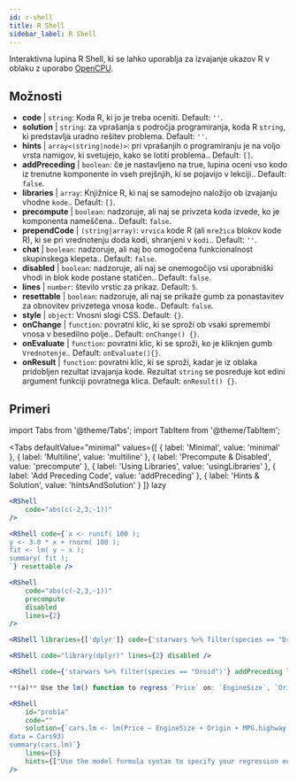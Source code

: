 ```yaml
---
id: r-shell
title: R Shell
sidebar_label: R Shell
---
```


Interaktivna lupina R Shell, ki se lahko uporablja za izvajanje ukazov R v oblaku z uporabo [OpenCPU](https://www.opencpu.org/).

## Možnosti

* __code__ | `string`: Koda R, ki jo je treba oceniti. Default: `''`.
* __solution__ | `string`: za vprašanja s področja programiranja, koda R `string`, ki predstavlja uradno rešitev problema. Default: `''`.
* __hints__ | `array<(string|node)>`: pri vprašanjih o programiranju je na voljo vrsta namigov, ki svetujejo, kako se lotiti problema.. Default: `[]`.
* __addPreceding__ | `boolean`: če je nastavljeno na true, lupina oceni vso kodo iz trenutne komponente in vseh prejšnjih, ki se pojavijo v lekciji.. Default: `false`.
* __libraries__ | `array`: Knjižnice R, ki naj se samodejno naložijo ob izvajanju vhodne `kode`.. Default: `[]`.
* __precompute__ | `boolean`: nadzoruje, ali naj se privzeta koda izvede, ko je komponenta nameščena.. Default: `false`.
* __prependCode__ | `(string|array)`: `vrvica` kode R (ali `mrežica` blokov kode R), ki se pri vrednotenju doda kodi, shranjeni v `kodi`.. Default: `''`.
* __chat__ | `boolean`: nadzoruje, ali naj bo omogočena funkcionalnost skupinskega klepeta.. Default: `false`.
* __disabled__ | `boolean`: nadzoruje, ali naj se onemogočijo vsi uporabniški vhodi in blok kode postane statičen.. Default: `false`.
* __lines__ | `number`: število vrstic za prikaz. Default: `5`.
* __resettable__ | `boolean`: nadzoruje, ali naj se prikaže gumb za ponastavitev za obnovitev privzetega vnosa kode.. Default: `false`.
* __style__ | `object`: Vnosni slogi CSS. Default: `{}`.
* __onChange__ | `function`: povratni klic, ki se sproži ob vsaki spremembi vnosa v besedilno polje.. Default: `onChange() {}`.
* __onEvaluate__ | `function`: povratni klic, ki se sproži, ko je kliknjen gumb `Vrednotenje`.. Default: `onEvaluate(){}`.
* __onResult__ | `function`: povratni klic, ki se sproži, kadar je iz oblaka pridobljen rezultat izvajanja kode. Rezultat `string` se posreduje kot edini argument funkciji povratnega klica. Default: `onResult() {}`.


## Primeri

import Tabs from '@theme/Tabs';
import TabItem from '@theme/TabItem';

<Tabs
    defaultValue="minimal"
    values={[
        { label: 'Minimal', value: 'minimal' },
        { label: 'Multiline', value: 'multiline' },
        { label: 'Precompute & Disabled', value: 'precompute' },
        { label: 'Using Libraries', value: 'usingLibraries' },
        { label: 'Add Preceding Code', value: 'addPreceding' },
        { label: 'Hints & Solution', value: 'hintsAndSolution' }
    ]}
    lazy
>

<TabItem value="minimal" >

```jsx live
<RShell
    code="abs(c(-2,3,-1))"
/>
```

</TabItem>

<TabItem value="multiline" >

```jsx live
<RShell code={`x <- runif( 100 );
y <- 3.0 * x + rnorm( 100 );
fit <- lm( y ~ x );
summary( fit );
`} resettable />
```

</TabItem>

<TabItem value="precompute" >

```jsx live
<RShell
    code="abs(c(-2,3,-1))"
    precompute
    disabled
    lines={2}
/>
```

</TabItem>

<TabItem value="usingLibraries" >

```jsx live
<RShell libraries={['dplyr']} code={'starwars %>% filter(species == "Droid")'} lines={2} />
```

</TabItem>

<TabItem value="addPreceding" >

```jsx live
<RShell code="library(dplyr)" lines={2} disabled />

<RShell code={'starwars %>% filter(species == "Droid")'} addPreceding lines={2} />
```

</TabItem>

<TabItem value="hintsAndSolution" >

```jsx live
**(a)** Use the lm() function to regress `Price` on: `EngineSize`, `Origin`, `MPG.highway`, `MPG.city` and `Horsepower`.

<RShell 
    id="prob1a"
    code="" 
    solution={`cars.lm <- lm(Price ~ EngineSize + Origin + MPG.highway + MPG.city + Horsepower,
data = Cars93)
summary(cars.lm)`} 
    lines={5} 
    hints={["Use the model formula syntax to specify your regression equation. Type ?formula if you don't remember how formulas work.","You can use the summary() function to retrieve a detailed regression output for a lm object"]}
/>
```

</TabItem>

</Tabs>
